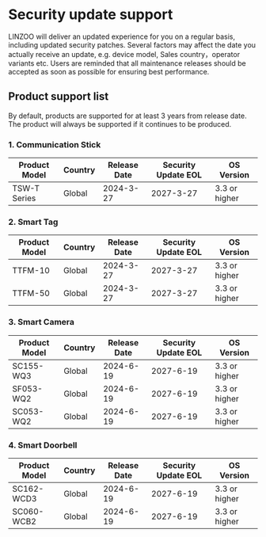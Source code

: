 # Security update support
LINZOO will deliver an updated experience for you on a regular basis, including updated security patches. Several factors may affect the date you actually receive an update, e.g. device model, Sales country，operator variants etc. Users are reminded that all maintenance releases should be accepted as soon as possible for ensuring best performance.
## Product support list
By default, products are supported for at least 3 years from release date. The product will always be supported if it continues to be produced.
### 1. Communication Stick
| Product Model | Country | Release Date | Security Update EOL | OS Version |
| --- | --- | --- | --- | --- |
| TSW-T Series | Global | 2024-3-27 | 2027-3-27 | 3.3 or higher|
### 2. Smart Tag
| Product Model | Country | Release Date | Security Update EOL | OS Version |
| --- | --- | --- | --- | --- |
| TTFM-10 | Global | 2024-3-27 | 2027-3-27 | 3.3 or higher |
| TTFM-50 | Global | 2024-3-27 | 2027-3-27 | 3.3 or higher |
### 3. Smart Camera
| Product Model | Country | Release Date | Security Update EOL | OS Version |
| --- | --- | --- | --- | --- |
| SC155-WQ3 | Global | 2024-6-19 | 2027-6-19 | 3.3 or higher |
| SF053-WQ2 | Global | 2024-6-19 | 2027-6-19 | 3.3 or higher |
| SC053-WQ2 | Global | 2024-6-19 | 2027-6-19 | 3.3 or higher |
### 4. Smart Doorbell
| Product Model | Country | Release Date | Security Update EOL | OS Version |
| --- | --- | --- | --- | --- |
| SC162-WCD3 | Global | 2024-6-19 | 2027-6-19 | 3.3 or higher |
| SC060-WCB2 | Global | 2024-6-19 | 2027-6-19 | 3.3 or higher |
